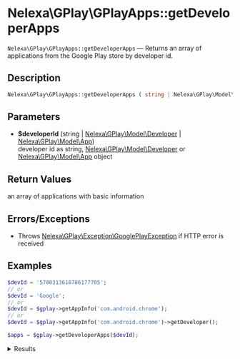 # Nelexa\GPlay\GPlayApps::getDeveloperApps
`Nelexa\GPlay\GPlayApps::getDeveloperApps` — Returns an array of applications from the Google Play store by developer id.

## Description
```php
Nelexa\GPlay\GPlayApps::getDeveloperApps ( string | Nelexa\GPlay\Model\Developer | Nelexa\GPlay\Model\App $developerId ) : Nelexa\GPlay\Model\App[]
```

## Parameters
* **$developerId** (string | [Nelexa\GPlay\Model\Developer](../Developer/README.md) | [Nelexa\GPlay\Model\App](../App/README.md))  
developer id as string, [Nelexa\GPlay\Model\Developer](../Developer/README.md) or [Nelexa\GPlay\Model\App](../App/README.md) object

## Return Values
an array of applications with basic information


## Errors/Exceptions
* Throws [Nelexa\GPlay\Exception\GooglePlayException](../GooglePlayException/README.md) if HTTP error is received
## Examples
```php
$devId = '5700313618786177705';
// or
$devId = 'Google';
// or
$devId = $gplay->getAppInfo('com.android.chrome');
// or
$devId = $gplay->getAppInfo('com.android.chrome')->getDeveloper();

$apps = $gplay->getDeveloperApps($devId);
```
<details>
  <summary>Results</summary>

```php
array:130 [
    0 => class Nelexa\GPlay\Model\App {
      -getId(): string: "com.google.android.projection.gearhead"
      -getLocale(): string: "en_US"
      -getCountry(): string: "us"
      -getUrl(): string: "https://play.google.com/store/apps/details?id=com.google.android.projection.gearhead"
      -getFullUrl(): string: "https://play.google.com/store/apps/details?id=com.google.android.projection.gearhead&hl=en_US&gl=us"
      -getName(): string: "Android Auto - Google Maps, Media & Messaging"
      -getSummary(): ?string: "Control maps, media and messaging, with the Google Assistant while you drive"
      -getDeveloper(): Nelexa\GPlay\Model\Developer: {
        -getId(): string: "5700313618786177705"
        -getUrl(): string: "https://play.google.com/store/apps/dev?id=5700313618786177705"
        -getName(): string: "Google LLC"
        -getDescription(): ?string: null
        -getWebsite(): ?string: null
        -getIcon(): ?Nelexa\GPlay\Model\GoogleImage: null
        -getCover(): ?Nelexa\GPlay\Model\GoogleImage: null
        -getEmail(): ?string: null
        -getAddress(): ?string: null
        -asArray(): array: …
        -jsonSerialize(): mixed: …
      }
      -getIcon(): Nelexa\GPlay\Model\GoogleImage: {
        -getUrl(): string: "https://lh3.googleusercontent.com/drnkC46hMwqPTdRLLLufhKgy_dRhA7uNTN14-tq2NxtI3deDakYOAR_4zeHcqbGg4Q"
        -getOriginalSizeUrl(): string: "https://lh3.googleusercontent.com/drnkC46hMwqPTdRLLLufhKgy_dRhA7uNTN14-tq2NxtI3deDakYOAR_4zeHcqbGg4Q=s0"
        -getBinaryImageContent(): string: …
        -__toString(): string: "https://lh3.googleusercontent.com/drnkC46hMwqPTdRLLLufhKgy_dRhA7uNTN14-tq2NxtI3deDakYOAR_4zeHcqbGg4Q"
      }
      -getScore(): float: 4.1934695
      -getPriceText(): ?string: null
      -isFree(): bool: true
      -asArray(): array: …
      -jsonSerialize(): mixed: …
    }
    1 => class Nelexa\GPlay\Model\App {
      -getId(): string: "com.google.android.play.games"
      -getLocale(): string: "en_US"
      -getCountry(): string: "us"
      -getUrl(): string: "https://play.google.com/store/apps/details?id=com.google.android.play.games"
      -getFullUrl(): string: "https://play.google.com/store/apps/details?id=com.google.android.play.games&hl=en_US&gl=us"
      -getName(): string: "Google Play Games"
      -getSummary(): ?string: "Play games instantly, save progress, and earn achievements."
      -getDeveloper(): Nelexa\GPlay\Model\Developer: {
        -getId(): string: "5700313618786177705"
        -getUrl(): string: "https://play.google.com/store/apps/dev?id=5700313618786177705"
        -getName(): string: "Google LLC"
        -getDescription(): ?string: null
        -getWebsite(): ?string: null
        -getIcon(): ?Nelexa\GPlay\Model\GoogleImage: null
        -getCover(): ?Nelexa\GPlay\Model\GoogleImage: null
        -getEmail(): ?string: null
        -getAddress(): ?string: null
        -asArray(): array: …
        -jsonSerialize(): mixed: …
      }
      -getIcon(): Nelexa\GPlay\Model\GoogleImage: {
        -getUrl(): string: "https://lh3.googleusercontent.com/szHQCpMAb0MikYIhvNG1MlruXFUggd6DJHXkMPG1H4lJPB7Lee_BkODfwxpQazxfO9mA"
        -getOriginalSizeUrl(): string: "https://lh3.googleusercontent.com/szHQCpMAb0MikYIhvNG1MlruXFUggd6DJHXkMPG1H4lJPB7Lee_BkODfwxpQazxfO9mA=s0"
        -getBinaryImageContent(): string: …
        -__toString(): string: "https://lh3.googleusercontent.com/szHQCpMAb0MikYIhvNG1MlruXFUggd6DJHXkMPG1H4lJPB7Lee_BkODfwxpQazxfO9mA"
      }
      -getScore(): float: 4.353653
      -getPriceText(): ?string: null
      -isFree(): bool: true
      -asArray(): array: …
      -jsonSerialize(): mixed: …
    }
    …
  ]
```

</details>

